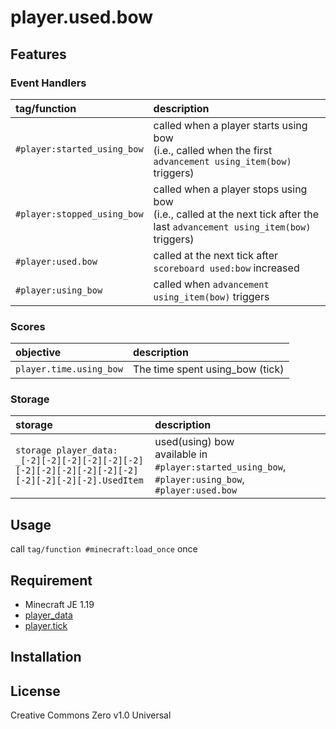 player.used.bow
==

## Features

### Event Handlers

|tag/function|description|
|:--|:--|
|`#player:started_using_bow`|called when a player starts using bow<br>(i.e., called when the first `advancement using_item(bow)` triggers)|
|`#player:stopped_using_bow`|called when a player stops using bow<br>(i.e., called at the next tick after the last `advancement using_item(bow)` triggers)|
|`#player:used.bow`|called at the next tick after `scoreboard used:bow` increased|
|`#player:using_bow`|called when `advancement using_item(bow)` triggers|

### Scores

|objective|description|
|:--|:--|
|`player.time.using_bow`|The time spent using_bow (tick)|

### Storage

|storage|description|
|:--|:--|
|`storage player_data: _[-2][-2][-2][-2][-2][-2][-2][-2][-2][-2][-2][-2][-2][-2][-2][-2].UsedItem`|used(using) bow<br>available in `#player:started_using_bow`, `#player:using_bow`, `#player:used.bow`|

## Usage

call `tag/function #minecraft:load_once` once

## Requirement

- Minecraft JE 1.19
- [player_data](https://github.com/a-happin/player-datapacks/tree/master/01.player_data)
- [player.tick](https://github.com/a-happin/player-datapacks/tree/master/10.player.tick)

## Installation

## License
Creative Commons Zero v1.0 Universal
